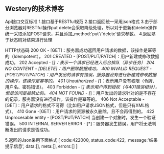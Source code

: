 ## Westery的技术博客

Api接口交互标准
1.接口基于RESTful规范
2.接口返回统一采用json格式
3.由于部分浏览器对RESTful操作put delete会采取降级处理，所以对于更新和delete操作统一采取添加POST请求，并且添加_method:'put'/'delete'请求参数。
4.返回基于状态码对结果进行处理

HTTP状态码
200 OK - [GET]：服务器成功返回用户请求的数据，该操作是幂等的（Idempotent）。
201 CREATED - [POST/PUT/PATCH]：用户新建或修改数据成功。
202 Accepted - [*]：表示一个请求已经进入后台排队（异步任务）
204 NO CONTENT - [DELETE]：用户删除数据成功。
400 INVALID REQUEST - [POST/PUT/PATCH]：用户发出的请求有错误，服务器没有进行新建或修改数据的操作，该操作是幂等的。
401 Unauthorized - [*]：表示用户没有权限（令牌、用户名、密码错误）。
403 Forbidden - [*] 表示用户得到授权（与401错误相对），但是访问是被禁止的。
404 NOT FOUND - [*]：用户发出的请求针对的是不存在的记录，服务器没有进行操作，该操作是幂等的。
406 Not Acceptable - [GET]：用户请求的格式不可得（比如用户请求JSON格式，但是只有XML格式）。
410 Gone -[GET]：用户请求的资源被永久删除，且不会再得到的。
422 Unprocesable entity - [POST/PUT/PATCH] 当创建一个对象时，发生一个验证错误。
500 INTERNAL SERVER ERROR - [*]：服务器发生错误，用户将无法判断发出的请求是否成功。

5.返回的Json采用下面格式
[
  code:422000,
  status_code:422,
  message:'结果提示信息',
  data:[], 
  meta:[],
  errors:[]
]


